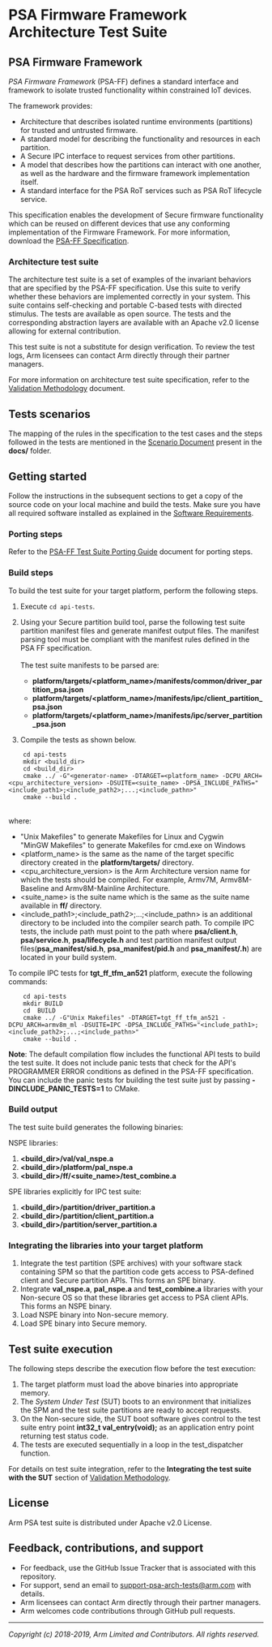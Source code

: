 
# PSA Firmware Framework Architecture Test Suite

## PSA Firmware Framework

*PSA Firmware Framework* (PSA-FF) defines a standard interface and framework to isolate trusted functionality within constrained IoT devices.

The framework provides:
- Architecture that describes isolated runtime environments (partitions) for trusted and untrusted firmware.
- A standard model for describing the functionality and resources in each partition.
- A Secure IPC interface to request services from other partitions.
- A model that describes how the partitions can interact with one another, as well as the hardware and the firmware framework implementation itself.
- A standard interface for the PSA RoT services such as PSA RoT lifecycle service.

This specification enables the development of Secure firmware functionality which can be reused on different devices that use any conforming implementation of the Firmware Framework. For more information, download the [PSA-FF Specification](https://pages.arm.com/psa-resources-ff.html?_ga=2.97388575.1220230133.1540547473-1540784585.1540547382).

### Architecture test suite

The architecture test suite is a set of examples of the invariant behaviors that are specified by the PSA-FF specification. Use this suite to verify whether these behaviors are implemented correctly in your system. This suite contains self-checking and portable C-based tests with directed stimulus. The tests are available as open source. The tests and the corresponding abstraction layers are available with an Apache v2.0 license allowing for external contribution.

This test suite is not a substitute for design verification. To review the test logs, Arm licensees can contact Arm directly through their partner managers.

For more information on architecture test suite specification, refer to the [Validation Methodology](../docs/Arm_PSA_APIs_Arch_Test_Validation_Methodology.pdf) document.

## Tests scenarios

The mapping of the rules in the specification to the test cases and the steps followed in the tests are mentioned in the [Scenario Document](../docs/) present in the **docs/** folder.


## Getting started

Follow the instructions in the subsequent sections to get a copy of the source code on your local machine and build the tests. Make sure you have all required software installed as explained in the [Software Requirements](../docs/sw_requirements.md).

### Porting steps

Refer to the [PSA-FF Test Suite Porting Guide](../docs/porting_guide_ff.md) document for porting steps.

### Build steps

To build the test suite for your target platform, perform the following steps.

1. Execute `cd api-tests`.

2. Using your Secure partition build tool, parse the following test suite partition manifest files and generate manifest output files. The manifest parsing tool must be compliant with the manifest rules defined in the PSA FF specification.<br />
   <br />The test suite manifests to be parsed are:<br />
   - **platform/targets/<platform_name>/manifests/common/driver_partition_psa.json**
   - **platform/targets/<platform_name>/manifests/ipc/client_partition_psa.json**
   - **platform/targets/<platform_name>/manifests/ipc/server_partition_psa.json**

3. Compile the tests as shown below. <br />
```
    cd api-tests
    mkdir <build_dir>
    cd <build_dir>
    cmake ../ -G"<generator-name> -DTARGET=<platform_name> -DCPU_ARCH=<cpu_architecture_version> -DSUITE=<suite_name> -DPSA_INCLUDE_PATHS="<include_path1>;<include_path2>;...;<include_pathn>"
    cmake --build .
```
<br />  where:

-   <generator-name> "Unix Makefiles" to generate Makefiles for Linux and Cygwin <br />
                     "MinGW Makefiles" to generate Makefiles for cmd.exe on Windows  <br />
-   <platform_name> is the same as the name of the target specific directory created in the **platform/targets/** directory.  <br />
-   <cpu_architecture_version> is the Arm Architecture version name for which the tests should be compiled. For example, Armv7M, Armv8M-Baseline and Armv8M-Mainline Architecture.  <br />
-   <suite_name> is the suite name which is the same as the suite name available in **ff/** directory. <br >
-   <include_path1>;<include_path2>;...;<include_pathn> is an additional directory to be included into the compiler search path. To compile IPC tests, the include path must point to the path where **psa/client.h**, **psa/service.h**,  **psa/lifecycle.h** and test partition manifest output files(**psa_manifest/sid.h**, **psa_manifest/pid.h** and **psa_manifest/<manifestfilename>.h**) are located in your build system.<br />

To compile IPC tests for **tgt_ff_tfm_an521** platform, execute the following commands:
```
    cd api-tests
    mkdir BUILD
    cd  BUILD
    cmake ../ -G"Unix Makefiles" -DTARGET=tgt_ff_tfm_an521 -DCPU_ARCH=armv8m_ml -DSUITE=IPC -DPSA_INCLUDE_PATHS="<include_path1>;<include_path2>;...;<include_pathn>"
    cmake --build .
```
**Note**: The default compilation flow includes the functional API tests to build the test suite. It does not include panic tests that check for the API's PROGRAMMER ERROR conditions as defined in the PSA-FF specification. You can include the panic tests for building the test suite just by passing **-DINCLUDE_PANIC_TESTS=1** to CMake.

### Build output
The test suite build generates the following binaries:<br />

NSPE libraries:<br />
1. **<build_dir>/val/val_nspe.a**
2. **<build_dir>/platform/pal_nspe.a**
3. **<build_dir>/ff/<suite_name>/test_combine.a**

SPE libraries explicitly for IPC test suite:<br />
1. **<build_dir>/partition/driver_partition.a**
2. **<build_dir>/partition/client_partition.a**
3. **<build_dir>/partition/server_partition.a**

### Integrating the libraries into your target platform

1. Integrate the test partition (SPE archives) with your software stack containing SPM so that the partition code gets access to PSA-defined client and Secure partition APIs. This forms an SPE binary.
2. Integrate **val_nspe.a**, **pal_nspe.a** and **test_combine.a** libraries with your Non-secure OS so that these libraries get access to PSA client APIs. This forms an NSPE binary.
3. Load NSPE binary into Non-secure memory.
4. Load SPE binary into Secure memory.

## Test suite execution
The following steps describe the execution flow before the test execution: <br />

1. The target platform must load the above binaries into appropriate memory. <br />
2. The *System Under Test* (SUT) boots to an environment that initializes the SPM and the test suite partitions are ready to accept requests. <br />
3. On the Non-secure side, the SUT boot software gives control to the test suite entry point **int32_t val_entry(void);** as an application entry point returning test status code. <br />
4. The tests are executed sequentially in a loop in the test_dispatcher function. <br />

For details on test suite integration, refer to the **Integrating the test suite with the SUT** section of [Validation Methodology](../docs/Arm_PSA_APIs_Arch_Test_Validation_Methodology.pdf).

## License

Arm PSA test suite is distributed under Apache v2.0 License.


## Feedback, contributions, and support

 - For feedback, use the GitHub Issue Tracker that is associated with this repository.
 - For support, send an email to support-psa-arch-tests@arm.com with details.
 - Arm licensees can contact Arm directly through their partner managers.
 - Arm welcomes code contributions through GitHub pull requests.

--------------

*Copyright (c) 2018-2019, Arm Limited and Contributors. All rights reserved.*
